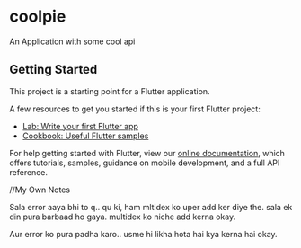 # coolpie

An Application with some cool api

## Getting Started

This project is a starting point for a Flutter application.

A few resources to get you started if this is your first Flutter project:

- [Lab: Write your first Flutter app](https://flutter.dev/docs/get-started/codelab)
- [Cookbook: Useful Flutter samples](https://flutter.dev/docs/cookbook)

For help getting started with Flutter, view our
[online documentation](https://flutter.dev/docs), which offers tutorials,
samples, guidance on mobile development, and a full API reference.


//My Own Notes


Sala error aaya bhi to q.. qu ki, ham mltidex ko uper add ker diye the.
sala ek din pura barbaad ho gaya.
multidex  ko niche add kerna okay.

Aur error ko pura padha karo..
usme hi likha hota hai kya kerna hai okay.